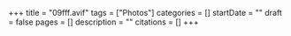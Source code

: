 +++
title = "09fff.avif"
tags = ["Photos"]
categories = []
startDate = ""
draft = false
pages = []
description = ""
citations = []
+++

